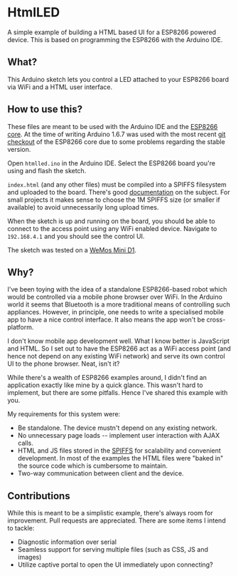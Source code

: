 # HtmlLED
A simple example of building a HTML based UI for a ESP8266 powered device.
This is based on programming the ESP8266 with the Arduino IDE.

## What?
This Arduino sketch lets you control a LED attached to your ESP8266 board via
WiFi and a HTML user interface.

## How to use this?
These files are meant to be used with the Arduino IDE and the [ESP8266 core](https://github.com/esp8266/Arduino).
At the time of writing Arduino 1.6.7 was used with the most recent [git checkout](https://github.com/esp8266/Arduino#using-git-version-)
of the ESP8266 core due to some problems regarding the stable version.

Open `htmlled.ino` in the Arduino IDE. Select the ESP8266 board you're using and
flash the sketch.

`index.html` (and any other files) must be compiled into a SPIFFS filesystem and
uploaded to the board. There's good [documentation](https://github.com/esp8266/Arduino/blob/master/doc/filesystem.md)
on the subject. For small projects it makes sense to choose the 1M SPIFFS size (or smaller if available) to
avoid unnecessarily long upload times.

When the sketch is up and running on the board, you should be able to connect
to the access point using any WiFi enabled device. Navigate to `192.168.4.1`
and you should see the control UI.

The sketch was tested on a [WeMos Mini D1](http://www.wemos.cc/wiki/doku.php?id=en:d1_mini).

## Why?
I've been toying with the idea of a standalone ESP8266-based robot which
would be controlled via a mobile phone browser over WiFi. In the Arduino
world it seems that Bluetooth is a more traditional means of controlling
such appliances. However, in principle, one needs to write a specialised
mobile app to have a nice control interface. It also means the app won't be
cross-platform.

I don't know mobile app development well. What I know better is JavaScript and
HTML. So I set out to have the ESP8266 act as a WiFi access point (and hence not
depend on any existing WiFi network) and serve its own control UI to the phone
browser. Neat, isn't it?

While there's a wealth of ESP8266 examples around, I didn't find an application exactly
like mine by a quick glance. This wasn't hard to implement, but there are some
pitfalls. Hence I've shared this example with you.

My requirements for this system were:

* Be standalone. The device mustn't depend on any existing network.
* No unnecessary page loads -- implement user interaction with AJAX calls.
* HTML and JS files stored in the [SPIFFS](https://github.com/esp8266/Arduino/blob/master/doc/filesystem.md)
for scalability and convenient development. In most of the examples the HTML
files were "baked in" the source code which is cumbersome to maintain.
* Two-way communication between client and the device.

## Contributions
While this is meant to be a simplistic example, there's always room for improvement.
Pull requests are appreciated. There are some items I intend to tackle:

* Diagnostic information over serial
* Seamless support for serving multiple files (such as CSS, JS and images)
* Utilize captive portal to open the UI immediately upon connecting?

